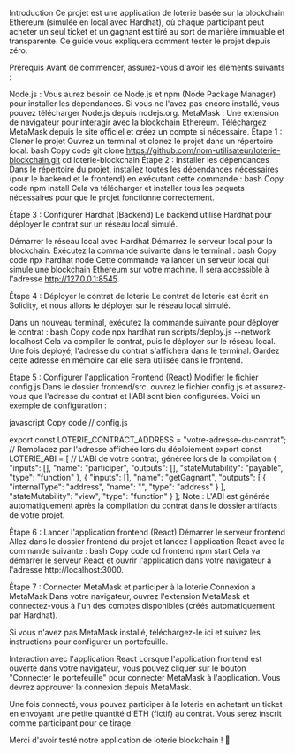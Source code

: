 Introduction
Ce projet est une application de loterie basée sur la blockchain Ethereum (simulée en local avec Hardhat), où chaque participant peut acheter un seul ticket et un gagnant est tiré au sort de manière immuable et transparente. Ce guide vous expliquera comment tester le projet depuis zéro.

Prérequis
Avant de commencer, assurez-vous d'avoir les éléments suivants :

Node.js : Vous aurez besoin de Node.js et npm (Node Package Manager) pour installer les dépendances.
Si vous ne l'avez pas encore installé, vous pouvez télécharger Node.js depuis nodejs.org.
MetaMask : Une extension de navigateur pour interagir avec la blockchain Ethereum.
Téléchargez MetaMask depuis le site officiel et créez un compte si nécessaire.
Étape 1 : Cloner le projet
Ouvrez un terminal et clonez le projet dans un répertoire local.
bash
Copy code
git clone https://github.com/nom-utilisateur/loterie-blockchain.git
cd loterie-blockchain
Étape 2 : Installer les dépendances
Dans le répertoire du projet, installez toutes les dépendances nécessaires (pour le backend et le frontend) en exécutant cette commande :
bash
Copy code
npm install
Cela va télécharger et installer tous les paquets nécessaires pour que le projet fonctionne correctement.

Étape 3 : Configurer Hardhat (Backend)
Le backend utilise Hardhat pour déployer le contrat sur un réseau local simulé.

Démarrer le réseau local avec Hardhat
Démarrez le serveur local pour la blockchain. Exécutez la commande suivante dans le terminal :
bash
Copy code
npx hardhat node
Cette commande va lancer un serveur local qui simule une blockchain Ethereum sur votre machine. Il sera accessible à l'adresse http://127.0.0.1:8545.

Étape 4 : Déployer le contrat de loterie
Le contrat de loterie est écrit en Solidity, et nous allons le déployer sur le réseau local simulé.

Dans un nouveau terminal, exécutez la commande suivante pour déployer le contrat :
bash
Copy code
npx hardhat run scripts/deploy.js --network localhost
Cela va compiler le contrat, puis le déployer sur le réseau local. Une fois déployé, l'adresse du contrat s'affichera dans le terminal. Gardez cette adresse en mémoire car elle sera utilisée dans le frontend.

Étape 5 : Configurer l'application Frontend (React)
Modifier le fichier config.js
Dans le dossier frontend/src, ouvrez le fichier config.js et assurez-vous que l'adresse du contrat et l'ABI sont bien configurées.
Voici un exemple de configuration :

javascript
Copy code
// config.js

export const LOTERIE_CONTRACT_ADDRESS = "votre-adresse-du-contrat"; // Remplacez par l'adresse affichée lors du déploiement
export const LOTERIE_ABI = [
    // L'ABI de votre contrat, générée lors de la compilation
    {
        "inputs": [],
        "name": "participer",
        "outputs": [],
        "stateMutability": "payable",
        "type": "function"
    },
    {
        "inputs": [],
        "name": "getGagnant",
        "outputs": [
            {
                "internalType": "address",
                "name": "",
                "type": "address"
            }
        ],
        "stateMutability": "view",
        "type": "function"
    }
];
Note : L'ABI est générée automatiquement après la compilation du contrat dans le dossier artifacts de votre projet.

Étape 6 : Lancer l'application frontend (React)
Démarrer le serveur frontend
Allez dans le dossier frontend du projet et lancez l'application React avec la commande suivante :
bash
Copy code
cd frontend
npm start
Cela va démarrer le serveur React et ouvrir l'application dans votre navigateur à l'adresse http://localhost:3000.

Étape 7 : Connecter MetaMask et participer à la loterie
Connexion à MetaMask
Dans votre navigateur, ouvrez l'extension MetaMask et connectez-vous à l'un des comptes disponibles (créés automatiquement par Hardhat).

Si vous n'avez pas MetaMask installé, téléchargez-le ici et suivez les instructions pour configurer un portefeuille.

Interaction avec l'application React
Lorsque l'application frontend est ouverte dans votre navigateur, vous pouvez cliquer sur le bouton "Connecter le portefeuille" pour connecter MetaMask à l'application. Vous devrez approuver la connexion depuis MetaMask.

Une fois connecté, vous pouvez participer à la loterie en achetant un ticket en envoyant une petite quantité d'ETH (fictif) au contrat. Vous serez inscrit comme participant pour ce tirage.

Merci d'avoir testé notre application de loterie blockchain ! 🎉
